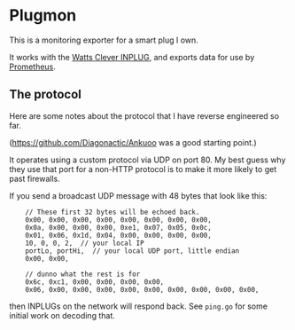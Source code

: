# Plugmon

This is a monitoring exporter for a smart plug I own.

It works with the
[Watts Clever INPLUG](https://www.wattsclever.com.au/products/inplug-wifi-app-controlled-socket),
and exports data for use by [Prometheus](https://prometheus.io/).

## The protocol

Here are some notes about the protocol that I have reverse engineered so far.

(https://github.com/Diagonactic/Ankuoo was a good starting point.)

It operates using a custom protocol via UDP on port 80. My best guess why
they use that port for a non-HTTP protocol is to make it more likely to
get past firewalls.

If you send a broadcast UDP message with 48 bytes that look like this:
```
	// These first 32 bytes will be echoed back.
	0x00, 0x00, 0x00, 0x00, 0x00, 0x00, 0x00, 0x00,
	0x0a, 0x00, 0x00, 0x00, 0xe1, 0x07, 0x05, 0x0c,
	0x01, 0x06, 0x1d, 0x04, 0x00, 0x00, 0x00, 0x00,
	10, 0, 0, 2,  // your local IP
	portLo, portHi,  // your local UDP port, little endian
	0x00, 0x00,

	// dunno what the rest is for
	0x6c, 0xc1, 0x00, 0x00, 0x00, 0x00,
	0x06, 0x00, 0x00, 0x00, 0x00, 0x00, 0x00, 0x00, 0x00, 0x00,
```

then INPLUGs on the network will respond back. See `ping.go` for some
initial work on decoding that.
